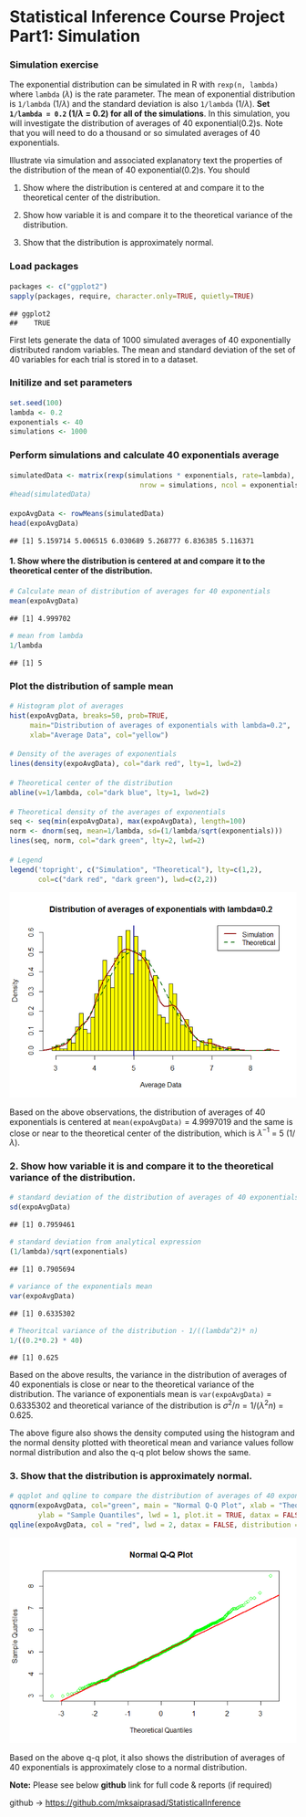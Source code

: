 # Statistical Inference Course Project Part1: Simulation

### Simulation exercise 
The exponential distribution can be simulated in R with `rexp(n, lambda)` where `lambda` ($\lambda$) is the rate parameter. The mean of exponential distribution is `1/lambda` ($1/\lambda$) and the standard deviation is also `1/lambda` ($1/\lambda$). **Set `1/lambda = 0.2` ($1/\lambda$ = 0.2) for all of the simulations**. In this simulation, you will investigate the distribution of averages of 40 exponential(0.2)s. Note that you will need to do a thousand or so simulated averages of 40 exponentials.

Illustrate via simulation and associated explanatory text the properties of the distribution of the mean of 40 exponential(0.2)s.  You should

1. Show where the distribution is centered at and compare it to the theoretical center of the distribution.

2. Show how variable it is and compare it to the theoretical variance of the distribution.

3. Show that the distribution is approximately normal.

### Load packages

```r
packages <- c("ggplot2")
sapply(packages, require, character.only=TRUE, quietly=TRUE)
```

```
## ggplot2 
##    TRUE
```

First lets generate the data of 1000 simulated averages of 40 exponentially distributed random variables. The mean and standard deviation of the set of 40 variables for each trial is stored in to a dataset.

### Initilize and set parameters

```r
set.seed(100)
lambda <- 0.2
exponentials <- 40
simulations <- 1000
```

### Perform simulations and calculate 40 exponentials average

```r
simulatedData <- matrix(rexp(simulations * exponentials, rate=lambda), 
                                nrow = simulations, ncol = exponentials)
#head(simulatedData)

expoAvgData <- rowMeans(simulatedData)
head(expoAvgData)
```

```
## [1] 5.159714 5.006515 6.030689 5.268777 6.836385 5.116371
```

#### 1. Show where the distribution is centered at and compare it to the theoretical center of the distribution.

```r
# Calculate mean of distribution of averages for 40 exponentials
mean(expoAvgData)
```

```
## [1] 4.999702
```

```r
# mean from lambda
1/lambda
```

```
## [1] 5
```

### Plot the distribution of sample mean

```r
# Histogram plot of averages
hist(expoAvgData, breaks=50, prob=TRUE,
     main="Distribution of averages of exponentials with lambda=0.2",
     xlab="Average Data", col="yellow")

# Density of the averages of exponentials
lines(density(expoAvgData), col="dark red", lty=1, lwd=2)

# Theoretical center of the distribution
abline(v=1/lambda, col="dark blue", lty=1, lwd=2)

# Theoretical density of the averages of exponentials
seq <- seq(min(expoAvgData), max(expoAvgData), length=100)
norm <- dnorm(seq, mean=1/lambda, sd=(1/lambda/sqrt(exponentials)))
lines(seq, norm, col="dark green", lty=2, lwd=2)

# Legend
legend('topright', c("Simulation", "Theoretical"), lty=c(1,2), 
       col=c("dark red", "dark green"), lwd=c(2,2))
```

![](StatisticalInferenceProjectPart1_files/figure-html/Q1plot-1.png) 

Based on the above observations, the distribution of averages of 40 exponentials is centered at `mean(expoAvgData)` = 4.9997019 and the same is close or near to the theoretical center of the distribution, which is $\lambda^{-1}$ = 5 ($1/\lambda$).    

### 2. Show how variable it is and compare it to the theoretical variance of the distribution.

```r
# standard deviation of the distribution of averages of 40 exponentials
sd(expoAvgData)
```

```
## [1] 0.7959461
```

```r
# standard deviation from analytical expression
(1/lambda)/sqrt(exponentials)
```

```
## [1] 0.7905694
```

```r
# variance of the exponentials mean
var(expoAvgData)
```

```
## [1] 0.6335302
```

```r
# Theoritcal variance of the distribution - 1/((lambda^2)* n)
1/((0.2*0.2) * 40)
```

```
## [1] 0.625
```

Based on the above results, the variance in the distribution of averages of 40 exponentials is close or near to the theoretical variance of the distribution. The variance of exponentials mean is `var(expoAvgData)` = 0.6335302 and theoretical variance of the distribution is $\sigma^2 / n = 1/(\lambda^2 n)$ = 0.625.  

The above figure also shows the density computed using the histogram and the normal density plotted with theoretical mean and variance values follow normal distribution and also the q-q plot below shows the same.

### 3. Show that the distribution is approximately normal.

```r
# qqplot and qqline to compare the distribution of averages of 40 exponentials to a normal distribution
qqnorm(expoAvgData, col="green", main = "Normal Q-Q Plot", xlab = "Theoretical Quantiles", 
       ylab = "Sample Quantiles", lwd = 1, plot.it = TRUE, datax = FALSE)
qqline(expoAvgData, col = "red", lwd = 2, datax = FALSE, distribution = qnorm)
```

![](StatisticalInferenceProjectPart1_files/figure-html/Q3-1.png) 

Based on the above q-q plot, it also shows the distribution of averages of 40 exponentials is approximately close to a normal distribution.  

**Note:** Please see below **github** link for full code & reports (if required)

github -> https://github.com/mksaiprasad/StatisticalInference
